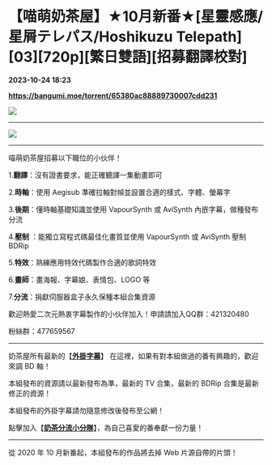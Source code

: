# 【喵萌奶茶屋】★10月新番★[星靈感應/星屑テレパス/Hoshikuzu Telepath][03][720p][繁日雙語][招募翻譯校對]

**2023-10-24 18:23**

**https://bangumi.moe/torrent/65380ac88889730007cdd231**

![](https://s2.loli.net/2023/10/11/o58Z2GROFfm4SHI.jpg)

* * *

![](https://nekomoe.pages.dev/images/mainVisual/char.jpg)

* * *

喵萌奶茶屋招募以下職位的小伙伴！

1.**翻譯**：沒有證書要求，能正確聽譯一集動畫即可

2.**時軸**：使用 Aegisub 準確拉軸對幀並設置合適的樣式、字體、螢幕字

3.**後期**：懂時軸基礎知識並使用 VapourSynth 或 AviSynth 內嵌字幕，做種發布分流

4.**壓制** ：能獨立寫程式碼最佳化畫質並使用 VapourSynth 或 AviSynth 壓制 BDRip

5.**特效**：熟練應用特效代碼製作合適的歌詞特效

6.**畫師**：畫海報、字幕娘、表情包、LOGO 等

7.**分流**：捐獻伺服器盒子永久保種本組合集資源

歡迎熱愛二次元熱衷字幕製作的小伙伴加入！申請請加入QQ群：421320480

粉絲群：477659567

* * *

奶茶屋所有最新的【[**外掛字幕**](https://github.com/Nekomoekissaten/Nekomoekissaten-Subs)】 在這裡，如果有對本組做過的番有興趣的，歡迎來調 BD 軸！

本組發布的資源請以最新發布為準，最新的 TV 合集，最新的 BDRip 合集是最新修正的資源！

本組發布的外掛字幕請勿隨意修改後發布至公網！

點擊加入【[**奶茶分流小分隊**](https://jq.qq.com/?_wv=1027&k=4ERTkKi)】，為自己喜愛的番奉獻一份力量！

* * *

從 2020 年 10 月新番起，本組發布的作品將去掉 Web 片源自帶的片頭！